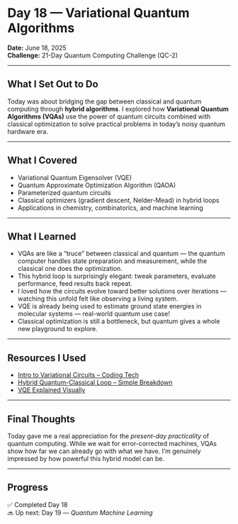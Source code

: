 # Day 18 — Variational Quantum Algorithms  
**Date:** June 18, 2025  
**Challenge:** 21-Day Quantum Computing Challenge (QC-2)

---

## What I Set Out to Do  
Today was about bridging the gap between classical and quantum computing through **hybrid algorithms**. I explored how **Variational Quantum Algorithms (VQAs)** use the power of quantum circuits combined with classical optimization to solve practical problems in today’s noisy quantum hardware era.

---

## What I Covered  
- Variational Quantum Eigensolver (VQE)  
- Quantum Approximate Optimization Algorithm (QAOA)  
- Parameterized quantum circuits  
- Classical optimizers (gradient descent, Nelder-Mead) in hybrid loops  
- Applications in chemistry, combinatorics, and machine learning

---

## What I Learned  
- VQAs are like a “truce” between classical and quantum — the quantum computer handles state preparation and measurement, while the classical one does the optimization.  
- This hybrid loop is surprisingly elegant: tweak parameters, evaluate performance, feed results back repeat.  
- I loved how the circuits evolve toward better solutions over iterations — watching this unfold felt like observing a living system.  
- VQE is already being used to estimate ground state energies in molecular systems — real-world quantum use case!  
- Classical optimization is still a bottleneck, but quantum gives a whole new playground to explore.

---

## Resources I Used  
- [Intro to Variational Circuits – Coding Tech](https://youtu.be/qc4zqVREb1g?si=YADMP0CAiut9oUhd)  
- [Hybrid Quantum-Classical Loop – Simple Breakdown](https://youtu.be/AhEnvYgoA34?si=_-28JOmcxHGB6KKz)  
- [VQE Explained Visually](https://youtu.be/TUFovZsBcW4?si=beET4KbrHwjOx0f1)

---

## Final Thoughts  
Today gave me a real appreciation for the *present-day practicality* of quantum computing. While we wait for error-corrected machines, VQAs show how far we can already go with what we have. I’m genuinely impressed by how powerful this hybrid model can be.

---

## Progress  
✅ Completed Day 18  
🔜 Up next: Day 19 — *Quantum Machine Learning*
